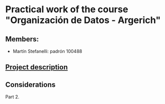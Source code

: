 # Practical work of the course "Organización de Datos - Argerich"

## Members:
* Martín Stefanelli: padrón 100488

## [Project description](https://organizacion-de-datos-7506-argerich.github.io/consigna_tp1_1c2022.html)

## Considerations
Part 2.
